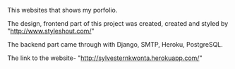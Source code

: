 This websites that shows my porfolio. 


The design, frontend part of this project was created, created and styled by "http://www.styleshout.com/"


The backend part came through with Django, SMTP, Heroku, PostgreSQL.


The link to the website- "http://sylvesternkwonta.herokuapp.com/"



